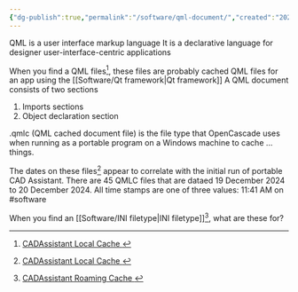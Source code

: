 ```yaml
---
{"dg-publish":true,"permalink":"/software/qml-document/","created":"2025-01-10T12:41:16.448-06:00"}
---
```


QML is a user interface markup language
It is a declarative language for designer user-interface-centric applications

When you find a QML files[^1], these files are probably cached QML files for an app using the [[Software/Qt framework\|Qt framework]]
A QML document consists of two sections
1. Imports sections
2. Object declaration section

.qmlc (QML cached document file) is the file type that OpenCascade uses when running as a portable program on a Windows machine to cache ... things. 

The dates on these files[^1]
appear to correlate with the initial run of portable CAD Assistant. There are 45 QMLC files that are dataed 19 December 2024 to 20 December 2024. All time stamps are one of three values: 11:41 AM on 
#software

When you find an [[Software/INI filetype\|INI filetype]][^2], what are these for?

[^1]: [CADAssistant Local Cache ](C:\Users\george.bennett\AppData\Local\OpenCASCADE\CADAssistant\cache\qmlcache)
[^2]: [CADAssistant Roaming Cache ](C:\Users\george.bennett\AppData\Roaming\OpenCASCADE)

